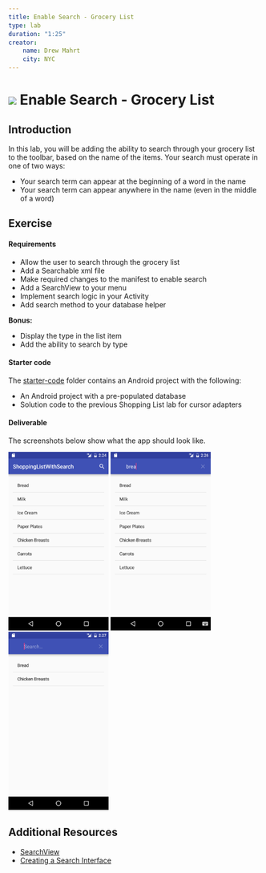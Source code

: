 ```yaml
---
title: Enable Search - Grocery List
type: lab
duration: "1:25"
creator:
    name: Drew Mahrt
    city: NYC
---
```




# ![](https://ga-dash.s3.amazonaws.com/production/assets/logo-9f88ae6c9c3871690e33280fcf557f33.png) Enable Search - Grocery List

## Introduction


In this lab, you will be adding the ability to search through your grocery list to the toolbar, based on the name of the items. Your search must operate in one of two ways:

- Your search term can appear at the beginning of a word in the name
- Your search term can appear anywhere in the name (even in the middle of a word)

## Exercise

#### Requirements

- Allow the user to search through the grocery list
- Add a Searchable xml file
- Make required changes to the manifest to enable search
- Add a SearchView to your menu
- Implement search logic in your Activity
- Add search method to your database helper

**Bonus:**

- Display the type in the list item
- Add the ability to search by type

#### Starter code

The [starter-code](starter-code) folder contains an Android project with the following:

- An Android project with a pre-populated database
- Solution code to the previous Shopping List lab for cursor adapters

#### Deliverable

The screenshots below show what the app should look like.

  <img src="./screenshots/screen1.png" width="200">
  <img src="./screenshots/screen2.png" width="200">
  <img src="./screenshots/screen3.png" width="200">

## Additional Resources

- [SearchView](http://developer.android.com/reference/android/widget/SearchView.html)
- [Creating a Search Interface](http://developer.android.com/guide/topics/search/search-dialog.html)
